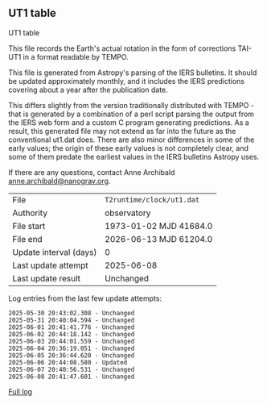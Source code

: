 
## UT1 table

UT1 table

This file records the Earth's actual rotation in the form of
corrections TAI-UT1 in a format readable by TEMPO.

This file is generated from Astropy's parsing of the IERS
bulletins. It should be updated approximately monthly, and it
includes the IERS predictions covering about a year after the
publication date.

This differs slightly from the version traditionally distributed
with TEMPO - that is generated by a combination of a perl script
parsing the output from the IERS web form and a custom C program
generating predictions. As a result, this generated file may not
extend as far into the future as the conventional ut1.dat does.
There are also minor differences in some of the early values; the
origin of these early values is not completely clear, and some of
them predate the earliest values in the IERS bulletins Astropy uses.

If there are any questions, contact Anne Archibald
<anne.archibald@nanograv.org>.

|     |     |
|:--- |:--- |
| File | `T2runtime/clock/ut1.dat` |
| Authority | observatory |
| File start | 1973-01-02 MJD 41684.0 |
| File end | 2026-06-13 MJD 61204.0 |
| Update interval (days) | 0 |
| Last update attempt | 2025-06-08 |
| Last update result | Unchanged |

Log entries from the last few update attempts:
```
2025-05-30 20:43:02.308 - Unchanged
2025-05-31 20:40:04.594 - Unchanged
2025-06-01 20:41:41.776 - Unchanged
2025-06-02 20:44:18.142 - Unchanged
2025-06-03 20:44:01.559 - Unchanged
2025-06-04 20:36:19.051 - Unchanged
2025-06-05 20:36:44.620 - Unchanged
2025-06-06 20:44:08.580 - Updated
2025-06-07 20:40:56.531 - Unchanged
2025-06-08 20:41:47.601 - Unchanged
```
[Full log](https://raw.githubusercontent.com/ipta/pulsar-clock-corrections/main/log/T2runtime/clock/ut1.dat.log)
